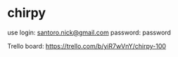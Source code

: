 # chirpy

use login: santoro.nick@gmail.com
password: password

Trello board:
https://trello.com/b/yiR7wVnY/chirpy-100


